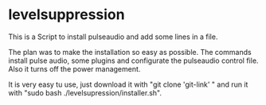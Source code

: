 # levelsuppression
This is a Script to install pulseaudio and add some lines in a file.

The plan was to make the installation so easy as possible. The commands
install pulse audio, some plugins and configurate the pulseaudio
control file. Also it turns off the power management.

It is very easy tu use, just download it with "git clone 'git-link' " and
run it with "sudo bash ./levelsupression/installer.sh".
